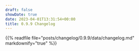 ```yaml
---
draft: false
showDate: true
date: 2023-04-01T13:31:54+00:00
title: 0.9.9 Changelog
---
```


{{% readfile file="posts/changelog/0.9.9/data/changelog.md" markdownify="true" %}}